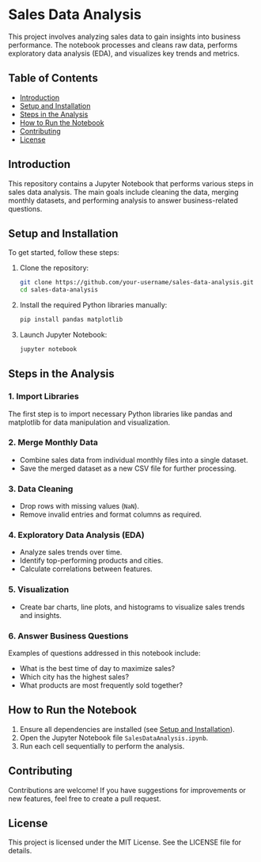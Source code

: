 # Sales Data Analysis

This project involves analyzing sales data to gain insights into business performance. The notebook processes and cleans raw data, performs exploratory data analysis (EDA), and visualizes key trends and metrics.

## Table of Contents
- [Introduction](#introduction)
- [Setup and Installation](#setup-and-installation)
- [Steps in the Analysis](#steps-in-the-analysis)
- [How to Run the Notebook](#how-to-run-the-notebook)
- [Contributing](#contributing)
- [License](#license)

## Introduction
This repository contains a Jupyter Notebook that performs various steps in sales data analysis. The main goals include cleaning the data, merging monthly datasets, and performing analysis to answer business-related questions.

## Setup and Installation
To get started, follow these steps:

1. Clone the repository:
   ```bash
   git clone https://github.com/your-username/sales-data-analysis.git
   cd sales-data-analysis
   ```
2. Install the required Python libraries manually:
   ```bash
   pip install pandas matplotlib
   ```
3. Launch Jupyter Notebook:
   ```bash
   jupyter notebook
   ```

## Steps in the Analysis

### 1. Import Libraries
The first step is to import necessary Python libraries like pandas and matplotlib for data manipulation and visualization.

### 2. Merge Monthly Data
- Combine sales data from individual monthly files into a single dataset.
- Save the merged dataset as a new CSV file for further processing.

### 3. Data Cleaning
- Drop rows with missing values (`NaN`).
- Remove invalid entries and format columns as required.

### 4. Exploratory Data Analysis (EDA)
- Analyze sales trends over time.
- Identify top-performing products and cities.
- Calculate correlations between features.

### 5. Visualization
- Create bar charts, line plots, and histograms to visualize sales trends and insights.

### 6. Answer Business Questions
Examples of questions addressed in this notebook include:
- What is the best time of day to maximize sales?
- Which city has the highest sales?
- What products are most frequently sold together?

## How to Run the Notebook
1. Ensure all dependencies are installed (see [Setup and Installation](#setup-and-installation)).
2. Open the Jupyter Notebook file `SalesDataAnalysis.ipynb`.
3. Run each cell sequentially to perform the analysis.

## Contributing
Contributions are welcome! If you have suggestions for improvements or new features, feel free to create a pull request.

## License
This project is licensed under the MIT License. See the LICENSE file for details.

